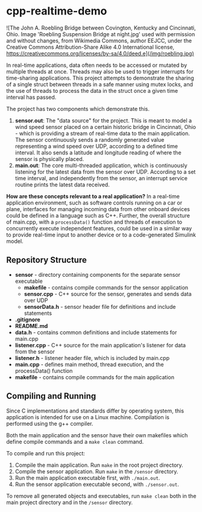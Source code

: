 # cpp-realtime-demo

![The John A. Roebling Bridge between Covington, Kentucky and Cincinnati, Ohio. Image 'Roebling Suspension Bridge at night.jpg' used with permission and without changes, from Wikimedia Commons, author EEJCC, under the Creative Commons Attribution-Share Alike 4.0 International license, https://creativecommons.org/licenses/by-sa/4.0/deed.e](/img/roebling.jpg)

In real-time applications, data often needs to be accessed or mutated by multiple threads at once. Threads may also be used to trigger interrupts for time-sharing applications. This project attempts to demonstrate the sharing of a single struct between threads in a safe manner using mutex locks, and the use of threads to process the data in the struct once a given time interval has passed.

The project has two components which demonstrate this.
1. **sensor.out**: The "data source" for the project. This is meant to model a wind speed sensor placed on a certain historic bridge in Cincinnati, Ohio - which is providing a stream of real-time data to the main application. The sensor continuously sends a randomly generated value representing a wind speed over UDP, according to a defined time interval. It also sends a latitude and longitude reading of where the sensor is physically placed.
2. **main.out**: The core multi-threaded application, which is continuously listening for the latest data from the sensor over UDP. According to a set time interval, and independently from the sensor, an interrupt service routine prints the latest data received.

**How are these concepts relevant to a real application?**
In a real-time application environment, such as software controls running on a car or plane, interfaces for managing incoming data from other onboard devices could be defined in a language such as C++. Further, the overall structure of main.cpp, with a ```processData()``` function and threads of execution to concurrently execute independent features, could be used in a similar way to provide real-time input to another device or to a code-generated Simulink model.

## Repository Structure
* **sensor** - directory containing components for the separate sensor executable
    * **makefile** - contains compile commands for the sensor application
    * **sensor.cpp** - C++ source for the sensor, generates and sends data over UDP
    * **sensorData.h** - sensor header file for definitions and include statements
* **.gitignore**
* **README.md**
* **data.h** - contains common definitions and include statements for main.cpp
* **listener.cpp** - C++ source for the main application's listener for data from the sensor
* **listener.h** - listener header file, which is included by main.cpp
* **main.cpp** - defines main method, thread execution, and the processData() function
* **makefile** - contains compile commands for the main application

## Compiling and Running
Since C implementations and standards differ by operating system, this application is intended for use on a Linux machine. Compilation is performed using the g++ compiler.

Both the main application and the sensor have their own makefiles which define compile commands and a ```make clean``` command.

To compile and run this project:

1. Compile the main application. Run ```make``` in the root project directory.
2. Compile the sensor application. Run ```make``` in the ```/sensor``` directory.
3. Run the main application executable first, with ```./main.out```.
4. Run the sensor application executable second, with ```./sensor.out```.

To remove all generated objects and executables, run ```make clean``` both in the main project directory and in the ```/sensor``` directory.